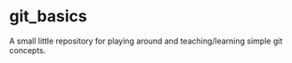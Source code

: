 # git_basics
A small little repository for playing around and teaching/learning simple git concepts.
